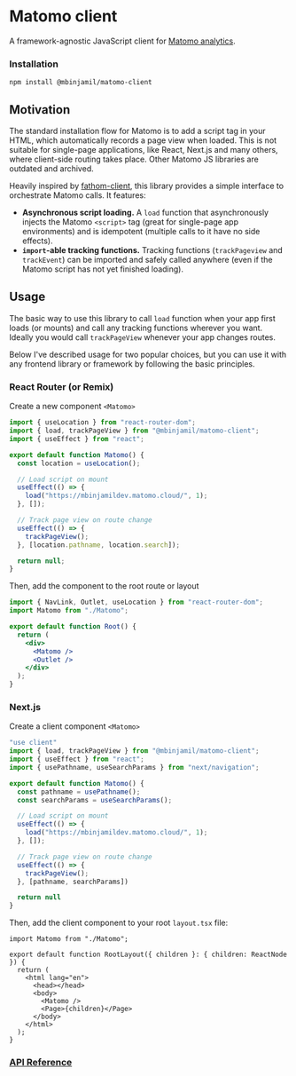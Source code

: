 # Matomo client

A framework-agnostic JavaScript client for [Matomo analytics](https://matomo.org/).

### Installation

```
npm install @mbinjamil/matomo-client
```

## Motivation

The standard installation flow for Matomo is to add a script tag in your HTML, which automatically records a page view when loaded. This is not suitable for single-page applications, like React, Next.js and many others, where client-side routing takes place. Other Matomo JS libraries are outdated and archived.

Heavily inspired by [fathom-client](https://github.com/derrickreimer/fathom-client), this library provides a simple interface to orchestrate Matomo calls. It features:


- **Asynchronous script loading.** A `load` function that asynchronously injects the Matomo `<script>` tag (great for single-page app environments) and is idempotent (multiple calls to it have no side effects).
- **`import`-able tracking functions.** Tracking functions (`trackPageview` and `trackEvent`) can be imported and safely called anywhere (even if the Matomo script has not yet finished loading).

## Usage

The basic way to use this library to call `load` function when your app first loads (or mounts) and call any tracking functions wherever you want. Ideally you would call `trackPageView` whenever your app changes routes.

Below I've described usage for two popular choices, but you can use it with any frontend library or framework by following the basic principles.

### React Router (or Remix)

Create a new component `<Matomo>`

```jsx
import { useLocation } from "react-router-dom";
import { load, trackPageView } from "@mbinjamil/matomo-client";
import { useEffect } from "react";

export default function Matomo() {
  const location = useLocation();

  // Load script on mount
  useEffect(() => {
    load("https://mbinjamildev.matomo.cloud/", 1);
  }, []);

  // Track page view on route change
  useEffect(() => {
    trackPageView();
  }, [location.pathname, location.search]);

  return null;
}
```

Then, add the component to the root route or layout

```jsx
import { NavLink, Outlet, useLocation } from "react-router-dom";
import Matomo from "./Matomo";

export default function Root() {
  return (
    <div>
      <Matomo />
      <Outlet />
    </div>
  );
}
```

### Next.js

Create a client component `<Matomo>`

```jsx
"use client"
import { load, trackPageView } from "@mbinjamil/matomo-client";
import { useEffect } from "react";
import { usePathname, useSearchParams } from "next/navigation";

export default function Matomo() {
  const pathname = usePathname();
  const searchParams = useSearchParams();

  // Load script on mount
  useEffect(() => {
    load("https://mbinjamildev.matomo.cloud/", 1);
  }, []);

  // Track page view on route change
  useEffect(() => {
    trackPageView();
  }, [pathname, searchParams])

  return null
}
```

Then, add the client component to your root `layout.tsx` file:

```tsx
import Matomo from "./Matomo";

export default function RootLayout({ children }: { children: ReactNode }) {
  return (
    <html lang="en">
      <head></head>
      <body>
        <Matomo />
        <Page>{children}</Page>
      </body>
    </html>
  );
}
```

### [API Reference](docs/README.md)

